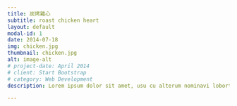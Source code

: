 ```yaml
---
title: 炭烤雞心
subtitle: roast chicken heart
layout: default
modal-id: 1
date: 2014-07-18
img: chicken.jpg
thumbnail: chicken.jpg
alt: image-alt
# project-date: April 2014
# client: Start Bootstrap
# category: Web Development
description: Lorem ipsum dolor sit amet, usu cu alterum nominavi lobortis. At duo novum diceret. Tantas apeirian vix et, usu sanctus postulant inciderint ut, populo diceret necessitatibus in vim. Cu eum dicam feugiat noluisse.

---
```

